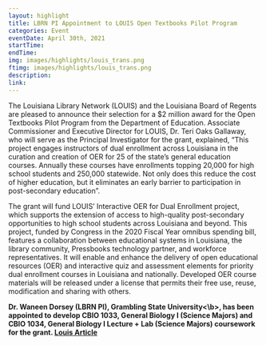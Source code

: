 ```yaml
---
layout: highlight
title: LBRN PI Appointment to LOUIS Open Textbooks Pilot Program
categories: Event
eventDate: April 30th, 2021
startTime:
endTime:
img: images/highlights/louis_trans.png
ftimg: images/highlights/louis_trans.png
description:
link:
---
```

The Louisiana Library Network (LOUIS) and the Louisiana Board of Regents are pleased to announce their selection for a $2 million award for the Open Textbooks Pilot Program from the Department of Education. Associate Commissioner and Executive Director for LOUIS, Dr. Teri Oaks Gallaway, who will serve as the Principal Investigator for the grant, explained, “This project engages instructors of dual enrollment across Louisiana in the curation and creation of OER for 25 of the state’s general education courses. Annually these courses have enrollments topping 20,000 for high school students and 250,000 statewide. Not only does this reduce the cost of higher education, but it eliminates an early barrier to participation in post-secondary education”.

The grant will fund LOUIS’ Interactive OER for Dual Enrollment project, which supports the extension of access to high-quality post-secondary opportunities to high school students across Louisiana and beyond. This project, funded by Congress in the 2020 Fiscal Year omnibus spending bill, features a collaboration between educational systems in Louisiana, the library community, Pressbooks technology partner, and workforce representatives. It will enable and enhance the delivery of open educational resources (OER) and interactive quiz and assessment elements for priority dual enrollment courses in Louisiana and nationally. Developed OER course materials will be released under a license that permits their free use, reuse, modification and sharing with others.

<b>Dr. Waneen Dorsey (LBRN PI), Grambling State University<\b>, has been appointed to develop CBIO 1033, General Biology I (Science Majors) and CBIO 1034, General Biology I Lecture + Lab (Science Majors) coursework for the grant.
<a class="button" href="https://louislibraries.org/news-events/newsroom/press-releases#s-lg-box-wrapper-31316238">Louis Article</a>
